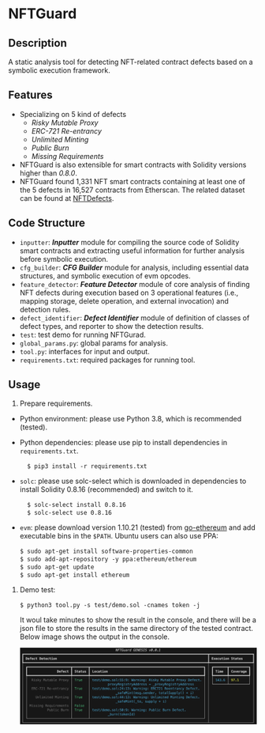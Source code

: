 # NFTGuard

## Description

A static analysis tool for detecting NFT-related contract defects based on a symbolic execution framework.

## Features

- Specializing on 5 kind of defects
  - *Risky Mutable Proxy*
  - *ERC-721 Re-entrancy*
  - *Unlimited Minting*
  - *Public Burn*
  - *Missing Requirements*
- NFTGuard is also extensible for smart contracts with Solidity versions higher than *0.8.0*.
- NFTGuard found 1,331 NFT smart contracts containing at least one of the 5 defects in 16,527 contracts from Etherscan.
  The related dataset can be found at [NFTDefects](https://github.com/NFTDefects/nftdefects).

## Code Structure

- `inputter`: **_Inputter_** module for compiling the source code of Solidity smart contracts and extracting useful information for further analysis before symbolic execution.
- `cfg_builder`: **_CFG Builder_** module for analysis, including essential data structures, and symbolic execution of evm opcodes.
- `feature_detector`: **_Feature Detector_** module of core analysis of finding NFT defects during execution based on 3 operational features (i.e., mapping storage, delete operation, and external invocation) and detection rules.
- `defect_identifier`: **_Defect Identifier_** module of definition of classes of defect types, and reporter to show the detection results.
- `test`: test demo for running NFTGurad.
- `global_params.py`: global params for analysis.
- `tool.py`: interfaces for input and output.
- `requirements.txt`: required packages for running tool.

## Usage

1. Prepare requirements.

- Python environment: please use Python 3.8, which is recommended (tested).
- Python dependencies: please use pip to install dependencies in `requirements.txt`.

  ```shell
    $ pip3 install -r requirements.txt
  ```

- `solc`: please use solc-select which is downloaded in dependencies to install Solidity 0.8.16 (recommended) and switch to it.

  ```shell
    $ solc-select install 0.8.16
    $ solc-select use 0.8.16
  ```

- `evm`: please download version 1.10.21 (tested) from [go-ethereum](https://geth.ethereum.org/downloads) and add executable bins in the `$PATH`. Ubuntu users can also use PPA:

  ```shell
  $ sudo apt-get install software-properties-common
  $ sudo add-apt-repository -y ppa:ethereum/ethereum
  $ sudo apt-get update
  $ sudo apt-get install ethereum
  ```

1. Demo test:

   ```shell
   $ python3 tool.py -s test/demo.sol -cnames token -j
   ```

   It woul take minutes to show the result in the console, and there will be a json file to store the results in the same directory of the tested contract. Below image shows the output in the console.

   ![output](./test/output.png)
